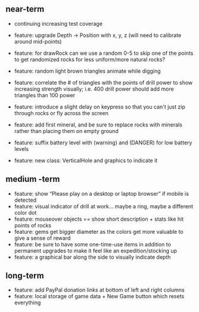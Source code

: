 ## near-term

* continuing increasing test coverage

* feature: upgrade Depth -> Position with x, y, z (will need to calibrate around mid-points)
* feature: for drawRock can we use a random 0-5 to skip one of the points to get randomized rocks for less uniform/more natural rocks?
* feature: random light brown triangles animate while digging
* feature: correlate the # of triangles with the points of drill power to show increasing strength visually; i.e. 400 drill power should add more triangles than 100 power
* feature: introduce a slight delay on keypress so that you can't just zip through rocks or fly across the screen
* feature: add first mineral, and be sure to replace rocks with minerals rather than placing them on empty ground
* feature: suffix battery level with (warning) and (DANGER) for low battery levels
* feature: new class: VerticalHole and graphics to indicate it

## medium -term

* feature: show “Please play on a desktop or laptop browser” if mobile is detected
* feature: visual indicator of drill at work... maybe a ring, maybe a different color dot
* feature: mouseover objects == show short description + stats like hit points of rocks
* feature: gems get bigger diameter as the colors get more valuable to give a sense of reward
* feature: be sure to have some one-time-use items in addition to permanent upgrades to make it feel like an expedition/stocking up
* feature: a graphical bar along the side to visually indicate depth

## long-term

* feature: add PayPal donation links at bottom of left and right columns
* feature: local storage of game data + New Game button which resets everything